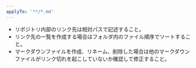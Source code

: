 ```yaml
---
applyTo: '**/*.md'
---
```


- リポジトリ内部のリンク先は相対パスで記述すること。
- リンク先の一覧を作成する場合はフォルダ内のファイル順序でソートすること。
- マークダウンファイルを作成、リネーム、削除した場合は他のマークダウンファイルがリンク切れを起こしていないか確認して修正すること。
